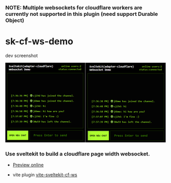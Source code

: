 ### NOTE: Multiple websockets for cloudflare workers are currently not supported in this plugin (need support Durable Object)

# sk-cf-ws-demo
dev screenshot

![screenshot](screenshot.png)

### Use sveltekit to build a cloudflare page width websocket.

- [Preview online](https://sk-cf-ws-demo.pages.dev)

- vite plugin [vite-sveltekit-cf-ws](https://github.com/aolose/vite-sveltekit-cf-ws)



